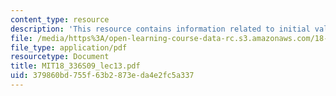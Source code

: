 ```yaml
---
content_type: resource
description: 'This resource contains information related to initial value problems. '
file: /media/https%3A/open-learning-course-data-rc.s3.amazonaws.com/18-336-numerical-methods-for-partial-differential-equations-spring-2009/379860bd755f63b2873eda4e2fc5a337_MIT18_336S09_lec13.pdf
file_type: application/pdf
resourcetype: Document
title: MIT18_336S09_lec13.pdf
uid: 379860bd-755f-63b2-873e-da4e2fc5a337
---
```

